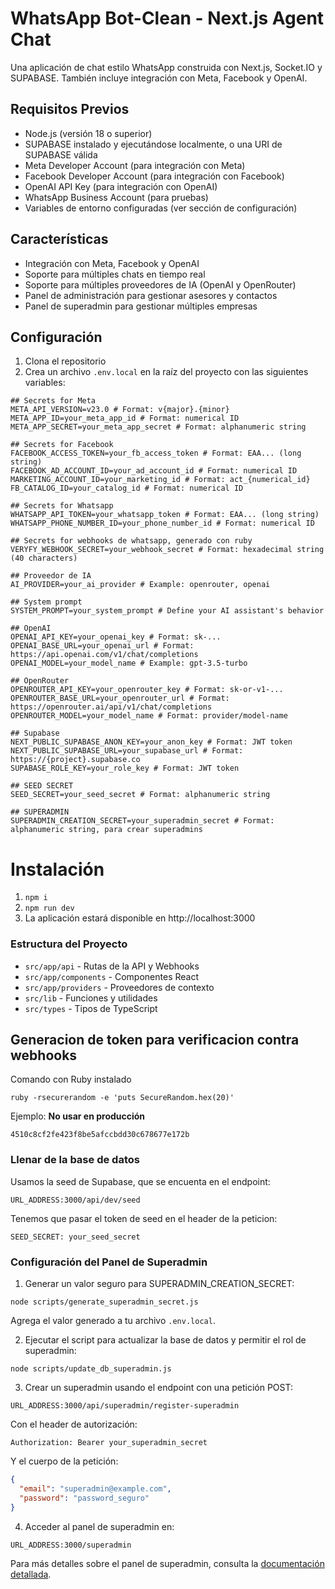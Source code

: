 # WhatsApp Bot-Clean - Next.js Agent Chat

Una aplicación de chat estilo WhatsApp construida con Next.js, Socket.IO y SUPABASE. También incluye integración con Meta, Facebook y OpenAI.

## Requisitos Previos

- Node.js (versión 18 o superior)
- SUPABASE instalado y ejecutándose localmente, o una URI de SUPABASE válida
- Meta Developer Account (para integración con Meta)
- Facebook Developer Account (para integración con Facebook)
- OpenAI API Key (para integración con OpenAI)
- WhatsApp Business Account (para pruebas)
- Variables de entorno configuradas (ver sección de configuración)

## Características

- Integración con Meta, Facebook y OpenAI
- Soporte para múltiples chats en tiempo real
- Soporte para múltiples proveedores de IA (OpenAI y OpenRouter)
- Panel de administración para gestionar asesores y contactos
- Panel de superadmin para gestionar múltiples empresas

## Configuración

1. Clona el repositorio
2. Crea un archivo `.env.local` en la raíz del proyecto con las siguientes variables:

```
## Secrets for Meta
META_API_VERSION=v23.0 # Format: v{major}.{minor}
META_APP_ID=your_meta_app_id # Format: numerical ID
META_APP_SECRET=your_meta_app_secret # Format: alphanumeric string

## Secrets for Facebook
FACEBOOK_ACCESS_TOKEN=your_fb_access_token # Format: EAA... (long string)
FACEBOOK_AD_ACCOUNT_ID=your_ad_account_id # Format: numerical ID
MARKETING_ACCOUNT_ID=your_marketing_id # Format: act_{numerical_id}
FB_CATALOG_ID=your_catalog_id # Format: numerical ID

## Secrets for Whatsapp
WHATSAPP_API_TOKEN=your_whatsapp_token # Format: EAA... (long string)
WHATSAPP_PHONE_NUMBER_ID=your_phone_number_id # Format: numerical ID

## Secrets for webhooks de whatsapp, generado con ruby
VERYFY_WEBHOOK_SECRET=your_webhook_secret # Format: hexadecimal string (40 characters)

## Proveedor de IA
AI_PROVIDER=your_ai_provider # Example: openrouter, openai

## System prompt
SYSTEM_PROMPT=your_system_prompt # Define your AI assistant's behavior

## OpenAI
OPENAI_API_KEY=your_openai_key # Format: sk-... 
OPENAI_BASE_URL=your_openai_url # Format: https://api.openai.com/v1/chat/completions
OPENAI_MODEL=your_model_name # Example: gpt-3.5-turbo

## OpenRouter
OPENROUTER_API_KEY=your_openrouter_key # Format: sk-or-v1-...
OPENROUTER_BASE_URL=your_openrouter_url # Format: https://openrouter.ai/api/v1/chat/completions
OPENROUTER_MODEL=your_model_name # Format: provider/model-name

## Supabase
NEXT_PUBLIC_SUPABASE_ANON_KEY=your_anon_key # Format: JWT token
NEXT_PUBLIC_SUPABASE_URL=your_supabase_url # Format: https://{project}.supabase.co
SUPABASE_ROLE_KEY=your_role_key # Format: JWT token

## SEED SECRET
SEED_SECRET=your_seed_secret # Format: alphanumeric string

## SUPERADMIN
SUPERADMIN_CREATION_SECRET=your_superadmin_secret # Format: alphanumeric string, para crear superadmins
```

# Instalación
1. ```npm i```
2. ```npm run dev```
3. La aplicación estará disponible en http://localhost:3000

### Estructura del Proyecto
- ```src/app/api``` - Rutas de la API y Webhooks
- ```src/app/components``` - Componentes React
- ```src/app/providers``` - Proveedores de contexto
- ```src/lib``` - Funciones y utilidades
- ```src/types``` - Tipos de TypeScript


## Generacion de token para verificacion contra webhooks

Comando con Ruby instalado
```
ruby -rsecurerandom -e 'puts SecureRandom.hex(20)'
```

Ejemplo: __No usar en producción__

```4510c8cf2fe423f8be5afccbdd30c678677e172b```

### Llenar de la base de datos
Usamos la seed de Supabase, que se encuenta en el endpoint:
```
URL_ADDRESS:3000/api/dev/seed   
```
Tenemos que pasar el token de seed en el header de la peticion:
```
SEED_SECRET: your_seed_secret
```

### Configuración del Panel de Superadmin

1. Generar un valor seguro para SUPERADMIN_CREATION_SECRET:
```
node scripts/generate_superadmin_secret.js
```
Agrega el valor generado a tu archivo `.env.local`.

2. Ejecutar el script para actualizar la base de datos y permitir el rol de superadmin:
```
node scripts/update_db_superadmin.js
```

3. Crear un superadmin usando el endpoint con una petición POST:
```
URL_ADDRESS:3000/api/superadmin/register-superadmin
```
Con el header de autorización:
```
Authorization: Bearer your_superadmin_secret
```
Y el cuerpo de la petición:
```json
{
  "email": "superadmin@example.com",
  "password": "password_seguro"
}
```

4. Acceder al panel de superadmin en:
```
URL_ADDRESS:3000/superadmin
```

Para más detalles sobre el panel de superadmin, consulta la [documentación detallada](./docs/SUPERADMIN.md).